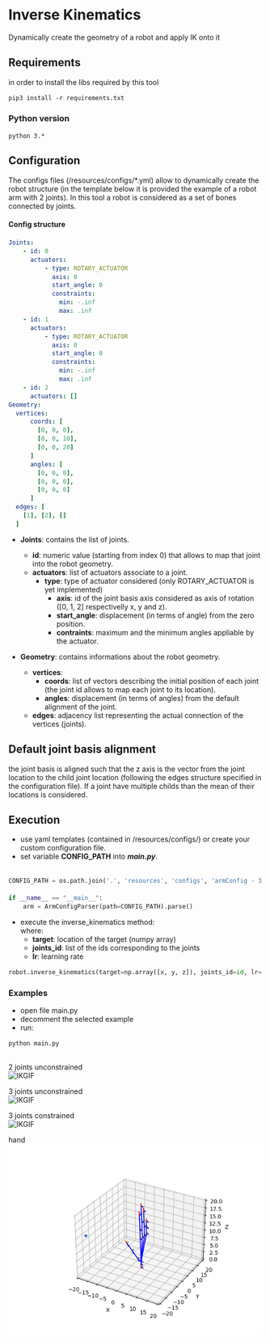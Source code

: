 # Inverse Kinematics 
Dynamically create the geometry of a robot and apply IK onto it 

## Requirements 

in order to install the libs required by this tool

```shell 
pip3 install -r requirements.txt
```

### Python version
```shell 
python 3.*
```

## Configuration
The configs files (/resources/configs/*.yml) allow to dynamically create the robot structure (in the template below it is provided the example of a robot arm with 2 joints). In this tool a robot is considered as a set of bones connected by joints.

#### Config structure
``` yaml
Joints:  
    - id: 0
      actuators:     
          - type: ROTARY_ACTUATOR
            axis: 0
            start_angle: 0
            constraints:         
              min: -.inf 
              max: .inf
    - id: 1
      actuators: 
          - type: ROTARY_ACTUATOR
            axis: 0
            start_angle: 0
            constraints:         
              min: -.inf 
              max: .inf
    - id: 2
      actuators: []
Geometry:
  vertices:
      coords: [
        [0, 0, 0],
        [0, 0, 10],
        [0, 0, 20]    
      ]
      angles: [
        [0, 0, 0],
        [0, 0, 0],
        [0, 0, 0]    
      ]
  edges: [
    [1], [2], []
  ]
```

+ **Joints**: contains the list of joints.
    + **id**: numeric value (starting from index 0) that allows to map that joint into the robot geometry.
    + **actuators**: list of actuators associate to a joint.
      - **type**: type of actuator considered (only ROTARY_ACTUATOR is yet implemented)
        - **axis**: id of the joint basis axis considered as axis of rotation ([0, 1, 2] respectivelly x, y and z). 
        - **start_angle**: displacement (in terms of angle) from the zero position.
        - **contraints**: maximum and the minimum angles appliable by the actuator.

+ **Geometry**: contains informations about the robot geometry.
    + **vertices**:
      - **coords**: list of vectors describing the initial position of each joint (the joint id allows to map each joint to its location).
      - **angles**: displacement (in terms of angles) from the default alignment of the joint.      
    + **edges**: adjacency list representing the actual connection of the vertices (joints).

## Default joint basis alignment
the joint basis is aligned such that the z axis is the vector from the joint location to the child joint location (following the edges structure specified in the configuration file). If a joint have multiple childs than the mean of their locations is considered. 

## Execution
+ use yaml templates (contained in /resources/configs/) or create your custom configuration file.
+ set variable **CONFIG_PATH** into ***main.py***.
```python                    

CONFIG_PATH = os.path.join('.', 'resources', 'configs', 'armConfig - 3 joints.yml')

if __name__ == "__main__":    
    arm = ArmConfigParser(path=CONFIG_PATH).parse()    
```
+ execute the inverse_kinematics method:\
  where:
    - **target**: location of the target (numpy array)
    - **joints_id**: list of the ids corresponding to the joints 
    - **lr**: learning rate 
```python
robot.inverse_kinematics(target=np.array([x, y, z]), joints_id=id, lr=.0001)
```  

### Examples 
+ open file main.py
+ decomment the selected example  
+ run:

```shell 
python main.py
```

\
2 joints unconstrained\
![IKGIF](./imgs/gif/robotArmInvKinem_2J.gif) 


3 joints unconstrained\
![IKGIF](./imgs/gif/robotArmInvKinem.gif) 


3 joints constrained\
![IKGIF](./imgs/gif/robotArmInvKinem_3JC.gif) 


hand\
![IKGIF](./imgs/gif/hand.gif) 